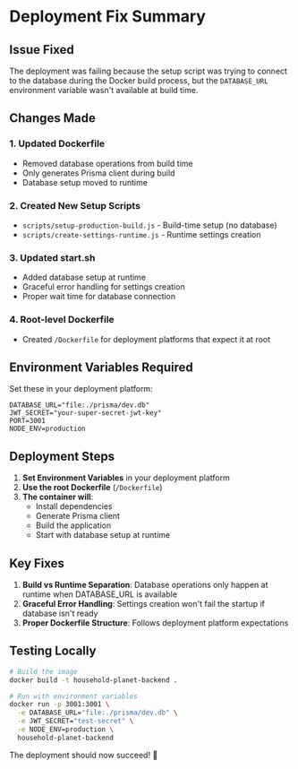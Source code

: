 # Deployment Fix Summary

## Issue Fixed
The deployment was failing because the setup script was trying to connect to the database during the Docker build process, but the `DATABASE_URL` environment variable wasn't available at build time.

## Changes Made

### 1. Updated Dockerfile
- Removed database operations from build time
- Only generates Prisma client during build
- Database setup moved to runtime

### 2. Created New Setup Scripts
- `scripts/setup-production-build.js` - Build-time setup (no database)
- `scripts/create-settings-runtime.js` - Runtime settings creation

### 3. Updated start.sh
- Added database setup at runtime
- Graceful error handling for settings creation
- Proper wait time for database connection

### 4. Root-level Dockerfile
- Created `/Dockerfile` for deployment platforms that expect it at root

## Environment Variables Required

Set these in your deployment platform:

```env
DATABASE_URL="file:./prisma/dev.db"
JWT_SECRET="your-super-secret-jwt-key"
PORT=3001
NODE_ENV=production
```

## Deployment Steps

1. **Set Environment Variables** in your deployment platform
2. **Use the root Dockerfile** (`/Dockerfile`)
3. **The container will**:
   - Install dependencies
   - Generate Prisma client
   - Build the application
   - Start with database setup at runtime

## Key Fixes

1. **Build vs Runtime Separation**: Database operations only happen at runtime when DATABASE_URL is available
2. **Graceful Error Handling**: Settings creation won't fail the startup if database isn't ready
3. **Proper Dockerfile Structure**: Follows deployment platform expectations

## Testing Locally

```bash
# Build the image
docker build -t household-planet-backend .

# Run with environment variables
docker run -p 3001:3001 \
  -e DATABASE_URL="file:./prisma/dev.db" \
  -e JWT_SECRET="test-secret" \
  -e NODE_ENV=production \
  household-planet-backend
```

The deployment should now succeed! 🚀